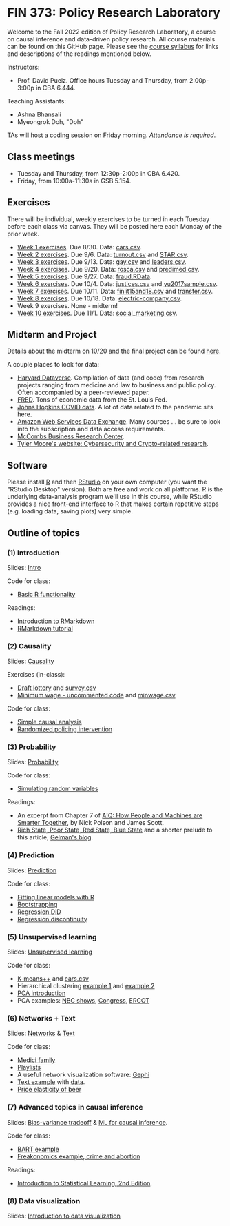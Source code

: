 # FIN 373: Policy Research Laboratory

Welcome to the Fall 2022 edition of Policy Research Laboratory, a course on causal inference and data-driven policy research.  All course materials can be found on this GitHub page.  Please see the [course syllabus](syllabus.pdf) for links and descriptions of the readings mentioned below.

Instructors:  
- Prof. David Puelz.  Office hours Tuesday and Thursday, from 2:00p-3:00p in CBA 6.444.

Teaching Assistants:
- Ashna Bhansali
- Myeongrok Doh, "Doh"

TAs will host a coding session on Friday morning.  *Attendance is required*.

## Class meetings

- Tuesday and Thursday, from 12:30p-2:00p in CBA 6.420.
- Friday, from 10:00a-11:30a in GSB 5.154.

## Exercises

There will be individual, weekly exercises to be turned in each Tuesday before each class via canvas.  They will be posted here each Monday of the prior week.  

- [Week 1 exercises](assignments/HW1.pdf). Due 8/30. Data: [cars.csv](https://downgit.github.io/#/home?url=https://github.com/dpuelz/Policy-Research-Laboratory/blob/main/data/cars.csv).
- [Week 2 exercises](assignments/HW2.pdf). Due 9/6. Data: [turnout.csv](https://downgit.github.io/#/home?url=https://github.com/dpuelz/Policy-Research-Laboratory/blob/main/data/turnout.csv) and [STAR.csv](https://downgit.github.io/#/home?url=https://github.com/dpuelz/Policy-Research-Laboratory/blob/main/data/STAR.csv).
- [Week 3 exercises](assignments/HW3.pdf). Due 9/13. Data: [gay.csv](https://downgit.github.io/#/home?url=https://github.com/dpuelz/Policy-Research-Laboratory/blob/main/data/gay.csv) and [leaders.csv](https://downgit.github.io/#/home?url=https://github.com/dpuelz/Policy-Research-Laboratory/blob/main/data/leaders.csv).
- [Week 4 exercises](assignments/HW4.pdf). Due 9/20. Data: [rosca.csv](https://downgit.github.io/#/home?url=https://github.com/dpuelz/Policy-Research-Laboratory/blob/main/data/rosca.csv) and [predimed.csv](https://downgit.github.io/#/home?url=https://github.com/dpuelz/Policy-Research-Laboratory/blob/main/data/predimed.csv).
- [Week 5 exercises](assignments/HW5.pdf). Due 9/27. Data: [fraud.RData](https://downgit.github.io/#/home?url=https://github.com/dpuelz/Policy-Research-Laboratory/blob/main/data/fraud.RData). 
- [Week 6 exercises](assignments/HW6.pdf). Due 10/4. Data: [justices.csv](https://downgit.github.io/#/home?url=https://github.com/dpuelz/Policy-Research-Laboratory/blob/main/data/justices.csv) and [yu2017sample.csv](https://downgit.github.io/#/home?url=https://github.com/dpuelz/Policy-Research-Laboratory/blob/main/data/yu2017sample.csv).
- [Week 7 exercises](assignments/HW7.pdf). Due 10/11. Data: [finlit15and18.csv](https://downgit.github.io/#/home?url=https://github.com/dpuelz/Policy-Research-Laboratory/blob/main/data/finlit15and18.csv) and [transfer.csv](https://downgit.github.io/#/home?url=https://github.com/dpuelz/Policy-Research-Laboratory/blob/main/data/transfer.csv).
- [Week 8 exercises](assignments/HW8.pdf). Due 10/18. Data: [electric-company.csv](https://downgit.github.io/#/home?url=https://github.com/dpuelz/Policy-Research-Laboratory/blob/main/data/electric-company.csv).
- Week 9 exercises. None - midterm!
- [Week 10 exercises](assignments/HW9.pdf). Due 11/1. Data: [social_marketing.csv](https://downgit.github.io/#/home?url=https://github.com/dpuelz/Policy-Research-Laboratory/blob/main/data/social_marketing.csv).
<!-- 
- [Week 11 exercises](assignments/HW10.pdf). Due 11/9.  This homework asks for initial project summaries.
- [Week 12 exercises](assignments/HW11.pdf). Due 11/16. Data: [newspapers.RData](https://downgit.github.io/#/home?url=https://github.com/dpuelz/Policy-Research-Laboratory/blob/main/data/newspapers.RData). 
-->

## Midterm and Project

Details about the midterm on 10/20 and the final project can be found [here](slides/PRL-project_midterm.pdf).

A couple places to look for data:
- [Harvard Dataverse](https://dataverse.harvard.edu).  Compilation of data (and code) from research projects ranging from medicine and law to business and public policy.  Often accompanied by a peer-reviewed paper.
- [FRED](https://fred.stlouisfed.org).  Tons of economic data from the St. Louis Fed.
- [Johns Hopkins COVID data](https://github.com/CSSEGISandData/COVID-19).  A lot of data related to the pandemic sits here.
- [Amazon Web Services Data Exchange](https://aws.amazon.com/marketplace/search/results?category=d5a43d97-558f-4be7-8543-cce265fe6d9d&FULFILLMENT_OPTION_TYPE=DATA_EXCHANGE&filters=FULFILLMENT_OPTION_TYPE).  Many sources ... be sure to look into the subscription and data access requirements.
- [McCombs Business Research Center](https://guides.lib.utexas.edu/BRC).
- [Tyler Moore's website: Cybersecurity and Crypto-related research](https://tylermoore.ens.utulsa.edu/pub.html).


## Software

Please install [R](http://www.r-project.org) and then [RStudio](http://www.rstudio.org) on your own computer (you want the "RStudio Desktop" version).  Both are free and work on all platforms.  R is the underlying data-analysis program we'll use in this course, while RStudio provides a nice front-end interface to R that makes certain repetitive steps (e.g. loading data, saving plots) very simple.

## Outline of topics  

### (1) Introduction

Slides: [Intro](slides/PRL-intro.pdf)

Code for class:
- [Basic R functionality](code/intro1.R)

Readings:  
- [Introduction to RMarkdown](http://rmarkdown.rstudio.com)  
- [RMarkdown tutorial](https://rmarkdown.rstudio.com/lesson-1.html)  

### (2) Causality

Slides: [Causality](slides/PRL-causality.pdf)

Exercises (in-class):
- [Draft lottery](code/draftlottery.md) and [survey.csv](https://downgit.github.io/#/home?url=https://github.com/dpuelz/Policy-Research-Laboratory/blob/main/data/survey.csv)
- [Minimum wage - uncommented code](code/causality_minwage.R) and [minwage.csv](https://downgit.github.io/#/home?url=https://github.com/dpuelz/Policy-Research-Laboratory/blob/main/data/minwage.csv)

Code for class:
- [Simple causal analysis](code/causality1.R)
- [Randomized policing intervention](code/causality_police.R)

### (3) Probability

Slides: [Probability](slides/PRL-probability.pdf)

Code for class:
- [Simulating random variables](code/probability.R)

Readings:  
- An excerpt from Chapter 7 of [AIQ: How People and Machines are Smarter Together](readings/AIQ_excerpt_contraceptive_effectiveness.pdf), by Nick Polson and James Scott.  
- [Rich State, Poor State, Red State, Blue State](http://www.stat.columbia.edu/~gelman/research/published/rb_qjps.pdf) and a shorter prelude to this article, [Gelman's blog](https://statmodeling.stat.columbia.edu/2005/11/07/income_matters/).

### (4) Prediction

Slides: [Prediction](slides/PRL-prediction.pdf)

Code for class:
- [Fitting linear models with R](code/linearmodels.R)
- [Bootstrapping](code/bootstrap.R)
- [Regression DiD](code/DiD.R)
- [Regression discontinuity](code/RD.R)

### (5) Unsupervised learning

Slides: [Unsupervised learning](slides/PRL-unsupervised.pdf)

Code for class:
- [K-means++](code/cars.R) and [cars.csv](https://downgit.github.io/#/home?url=https://github.com/dpuelz/Policy-Research-Laboratory/blob/main/data/cars.csv)
- Hierarchical clustering [example 1](code/linkage_minmax.R) and [example 2](code/hclust_examples.R)
- [PCA introduction](code/pca_intro.R)
- PCA examples: [NBC shows](code/nbc.R), [Congress](code/congress109.R), [ERCOT](code/ercot_PCA.R)

### (6) Networks + Text 

Slides: [Networks](slides/PRL-networks.pdf) & [Text](slides/PRL-text.pdf)

Code for class:
- [Medici family](code/medici.R)
- [Playlists](code/playlists.R)
- A useful network visualization software: [Gephi](https://gephi.org)
- [Text example](code/tm_examples.R) with [data](https://github.com/dpuelz/Policy-Research-Laboratory/tree/main/data/ReutersC50/C50test/SimonCowell).
- [Price elasticity of beer](code/smallbeer.R)

### (7) Advanced topics in causal inference

Slides: [Bias-variance tradeoff](slides/PRL-biasvariancetradeoff.pdf) & [ML for causal inference](slides/PRL_selectionandRIC.pdf).

Code for class:
- [BART example](code/makeBARTsim.R)
- [Freakonomics example, crime and abortion](code/levitt.R)

Readings:
- [Introduction to Statistical Learning, 2nd Edition](https://web.stanford.edu/~hastie/ISLR2/ISLRv2_website.pdf).

### (8) Data visualization

Slides: [Introduction to data visualization](slides/PRL-datavizslides.pdf)